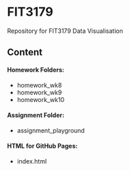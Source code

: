 # FIT3179
Repository for FIT3179 Data Visualisation

<h2>Content</h2>  

<h4>Homework Folders:</h4>  

* homework_wk8  
* homework_wk9  
* homework_wk10  

<h4>Assignment Folder:</h4>  

* assignment_playground  

<h4>HTML for GitHub Pages:</h4>  

* index.html
